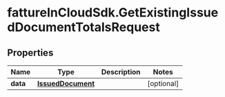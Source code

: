 # fattureInCloudSdk.GetExistingIssuedDocumentTotalsRequest

## Properties

Name | Type | Description | Notes
------------ | ------------- | ------------- | -------------
**data** | [**IssuedDocument**](IssuedDocument.md) |  | [optional] 


